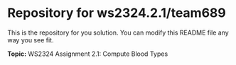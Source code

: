 # Repository for ws2324.2.1/team689
This is the repository for you solution. You can modify this README file any way you see fit.

**Topic:** WS2324 Assignment 2.1: Compute Blood Types



